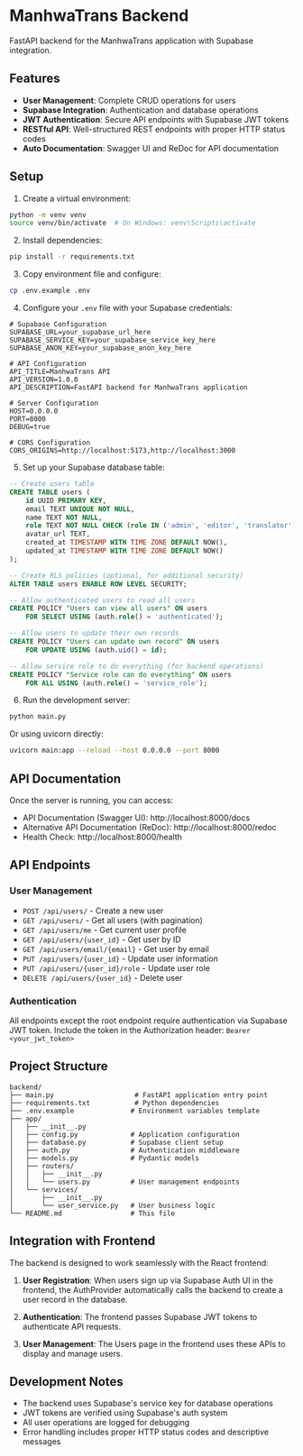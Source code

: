 # ManhwaTrans Backend

FastAPI backend for the ManhwaTrans application with Supabase integration.

## Features

- **User Management**: Complete CRUD operations for users
- **Supabase Integration**: Authentication and database operations
- **JWT Authentication**: Secure API endpoints with Supabase JWT tokens
- **RESTful API**: Well-structured REST endpoints with proper HTTP status codes
- **Auto Documentation**: Swagger UI and ReDoc for API documentation

## Setup

1. Create a virtual environment:

```bash
python -m venv venv
source venv/bin/activate  # On Windows: venv\Scripts\activate
```

2. Install dependencies:

```bash
pip install -r requirements.txt
```

3. Copy environment file and configure:

```bash
cp .env.example .env
```

4. Configure your `.env` file with your Supabase credentials:

```env
# Supabase Configuration
SUPABASE_URL=your_supabase_url_here
SUPABASE_SERVICE_KEY=your_supabase_service_key_here
SUPABASE_ANON_KEY=your_supabase_anon_key_here

# API Configuration
API_TITLE=ManhwaTrans API
API_VERSION=1.0.0
API_DESCRIPTION=FastAPI backend for ManhwaTrans application

# Server Configuration
HOST=0.0.0.0
PORT=8000
DEBUG=true

# CORS Configuration
CORS_ORIGINS=http://localhost:5173,http://localhost:3000
```

5. Set up your Supabase database table:

```sql
-- Create users table
CREATE TABLE users (
    id UUID PRIMARY KEY,
    email TEXT UNIQUE NOT NULL,
    name TEXT NOT NULL,
    role TEXT NOT NULL CHECK (role IN ('admin', 'editor', 'translator')),
    avatar_url TEXT,
    created_at TIMESTAMP WITH TIME ZONE DEFAULT NOW(),
    updated_at TIMESTAMP WITH TIME ZONE DEFAULT NOW()
);

-- Create RLS policies (optional, for additional security)
ALTER TABLE users ENABLE ROW LEVEL SECURITY;

-- Allow authenticated users to read all users
CREATE POLICY "Users can view all users" ON users
    FOR SELECT USING (auth.role() = 'authenticated');

-- Allow users to update their own records
CREATE POLICY "Users can update own record" ON users
    FOR UPDATE USING (auth.uid() = id);

-- Allow service role to do everything (for backend operations)
CREATE POLICY "Service role can do everything" ON users
    FOR ALL USING (auth.role() = 'service_role');
```

6. Run the development server:

```bash
python main.py
```

Or using uvicorn directly:

```bash
uvicorn main:app --reload --host 0.0.0.0 --port 8000
```

## API Documentation

Once the server is running, you can access:

- API Documentation (Swagger UI): http://localhost:8000/docs
- Alternative API Documentation (ReDoc): http://localhost:8000/redoc
- Health Check: http://localhost:8000/health

## API Endpoints

### User Management

- `POST /api/users/` - Create a new user
- `GET /api/users/` - Get all users (with pagination)
- `GET /api/users/me` - Get current user profile
- `GET /api/users/{user_id}` - Get user by ID
- `GET /api/users/email/{email}` - Get user by email
- `PUT /api/users/{user_id}` - Update user information
- `PUT /api/users/{user_id}/role` - Update user role
- `DELETE /api/users/{user_id}` - Delete user

### Authentication

All endpoints except the root endpoint require authentication via Supabase JWT token.
Include the token in the Authorization header: `Bearer <your_jwt_token>`

## Project Structure

```
backend/
├── main.py                    # FastAPI application entry point
├── requirements.txt           # Python dependencies
├── .env.example              # Environment variables template
├── app/
│   ├── __init__.py
│   ├── config.py             # Application configuration
│   ├── database.py           # Supabase client setup
│   ├── auth.py               # Authentication middleware
│   ├── models.py             # Pydantic models
│   ├── routers/
│   │   ├── __init__.py
│   │   └── users.py          # User management endpoints
│   └── services/
│       ├── __init__.py
│       └── user_service.py   # User business logic
└── README.md                 # This file
```

## Integration with Frontend

The backend is designed to work seamlessly with the React frontend:

1. **User Registration**: When users sign up via Supabase Auth UI in the frontend, the AuthProvider automatically calls the backend to create a user record in the database.

2. **Authentication**: The frontend passes Supabase JWT tokens to authenticate API requests.

3. **User Management**: The Users page in the frontend uses these APIs to display and manage users.

## Development Notes

- The backend uses Supabase's service key for database operations
- JWT tokens are verified using Supabase's auth system
- All user operations are logged for debugging
- Error handling includes proper HTTP status codes and descriptive messages
